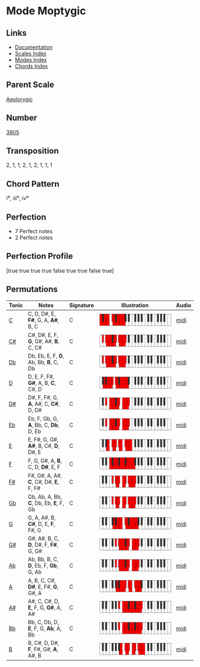 # Mode Moptygic

## Links

- [Documentation](README.md)
- [Scales Index](Scales.md)
- [Modes Index](Modes.md)
- [Chords Index](Chords.md)

## Parent Scale

[Aeolorygic](ScaleAeolorygic.md)

## Number

[3805](https://ianring.com/musictheory/scales/3805)

## Transposition

2, 1, 1, 2, 1, 2, 1, 1, 1

## Chord Pattern

i⁰, iii⁰, iv⁰

## Perfection

- 7 Perfect notes
- 2 Perfect notes

## Perfection Profile

[true true true true false true true false true]

## Permutations

| Tonic | Notes | Signature | Illustration | Audio |
|-------|-------|-----------|--------------|-------|
| [C](ModeCNaturalMoptygic.md) | C, D, D#, E, **F#**, G, A, **A#**, B, C | C | ![CNaturalMoptygic](ModeCNaturalMoptygic.png) | [midi](https://github.com/edipermadi/music/blob/main/docs/ModeCNaturalMoptygic.mid?raw=true) |
| [C#](ModeCSharpMoptygic.md) | C#, D#, E, F, **G**, G#, A#, **B**, C, C# | C | ![CSharpMoptygic](ModeCSharpMoptygic.png) | [midi](https://github.com/edipermadi/music/blob/main/docs/ModeCSharpMoptygic.mid?raw=true) |
| [Db](ModeDFlatMoptygic.md) | Db, Eb, E, F, **G**, Ab, Bb, **B**, C, Db | C | ![DFlatMoptygic](ModeDFlatMoptygic.png) | [midi](https://github.com/edipermadi/music/blob/main/docs/ModeDFlatMoptygic.mid?raw=true) |
| [D](ModeDNaturalMoptygic.md) | D, E, F, F#, **G#**, A, B, **C**, C#, D | C | ![DNaturalMoptygic](ModeDNaturalMoptygic.png) | [midi](https://github.com/edipermadi/music/blob/main/docs/ModeDNaturalMoptygic.mid?raw=true) |
| [D#](ModeDSharpMoptygic.md) | D#, F, F#, G, **A**, A#, C, **C#**, D, D# | C | ![DSharpMoptygic](ModeDSharpMoptygic.png) | [midi](https://github.com/edipermadi/music/blob/main/docs/ModeDSharpMoptygic.mid?raw=true) |
| [Eb](ModeEFlatMoptygic.md) | Eb, F, Gb, G, **A**, Bb, C, **Db**, D, Eb | C | ![EFlatMoptygic](ModeEFlatMoptygic.png) | [midi](https://github.com/edipermadi/music/blob/main/docs/ModeEFlatMoptygic.mid?raw=true) |
| [E](ModeENaturalMoptygic.md) | E, F#, G, G#, **A#**, B, C#, **D**, D#, E | C | ![ENaturalMoptygic](ModeENaturalMoptygic.png) | [midi](https://github.com/edipermadi/music/blob/main/docs/ModeENaturalMoptygic.mid?raw=true) |
| [F](ModeFNaturalMoptygic.md) | F, G, G#, A, **B**, C, D, **D#**, E, F | C | ![FNaturalMoptygic](ModeFNaturalMoptygic.png) | [midi](https://github.com/edipermadi/music/blob/main/docs/ModeFNaturalMoptygic.mid?raw=true) |
| [F#](ModeFSharpMoptygic.md) | F#, G#, A, A#, **C**, C#, D#, **E**, F, F# | C | ![FSharpMoptygic](ModeFSharpMoptygic.png) | [midi](https://github.com/edipermadi/music/blob/main/docs/ModeFSharpMoptygic.mid?raw=true) |
| [Gb](ModeGFlatMoptygic.md) | Gb, Ab, A, Bb, **C**, Db, Eb, **E**, F, Gb | C | ![GFlatMoptygic](ModeGFlatMoptygic.png) | [midi](https://github.com/edipermadi/music/blob/main/docs/ModeGFlatMoptygic.mid?raw=true) |
| [G](ModeGNaturalMoptygic.md) | G, A, A#, B, **C#**, D, E, **F**, F#, G | C | ![GNaturalMoptygic](ModeGNaturalMoptygic.png) | [midi](https://github.com/edipermadi/music/blob/main/docs/ModeGNaturalMoptygic.mid?raw=true) |
| [G#](ModeGSharpMoptygic.md) | G#, A#, B, C, **D**, D#, F, **F#**, G, G# | C | ![GSharpMoptygic](ModeGSharpMoptygic.png) | [midi](https://github.com/edipermadi/music/blob/main/docs/ModeGSharpMoptygic.mid?raw=true) |
| [Ab](ModeAFlatMoptygic.md) | Ab, Bb, B, C, **D**, Eb, F, **Gb**, G, Ab | C | ![AFlatMoptygic](ModeAFlatMoptygic.png) | [midi](https://github.com/edipermadi/music/blob/main/docs/ModeAFlatMoptygic.mid?raw=true) |
| [A](ModeANaturalMoptygic.md) | A, B, C, C#, **D#**, E, F#, **G**, G#, A | C | ![ANaturalMoptygic](ModeANaturalMoptygic.png) | [midi](https://github.com/edipermadi/music/blob/main/docs/ModeANaturalMoptygic.mid?raw=true) |
| [A#](ModeASharpMoptygic.md) | A#, C, C#, D, **E**, F, G, **G#**, A, A# | C | ![ASharpMoptygic](ModeASharpMoptygic.png) | [midi](https://github.com/edipermadi/music/blob/main/docs/ModeASharpMoptygic.mid?raw=true) |
| [Bb](ModeBFlatMoptygic.md) | Bb, C, Db, D, **E**, F, G, **Ab**, A, Bb | C | ![BFlatMoptygic](ModeBFlatMoptygic.png) | [midi](https://github.com/edipermadi/music/blob/main/docs/ModeBFlatMoptygic.mid?raw=true) |
| [B](ModeBNaturalMoptygic.md) | B, C#, D, D#, **F**, F#, G#, **A**, A#, B | C | ![BNaturalMoptygic](ModeBNaturalMoptygic.png) | [midi](https://github.com/edipermadi/music/blob/main/docs/ModeBNaturalMoptygic.mid?raw=true) |
